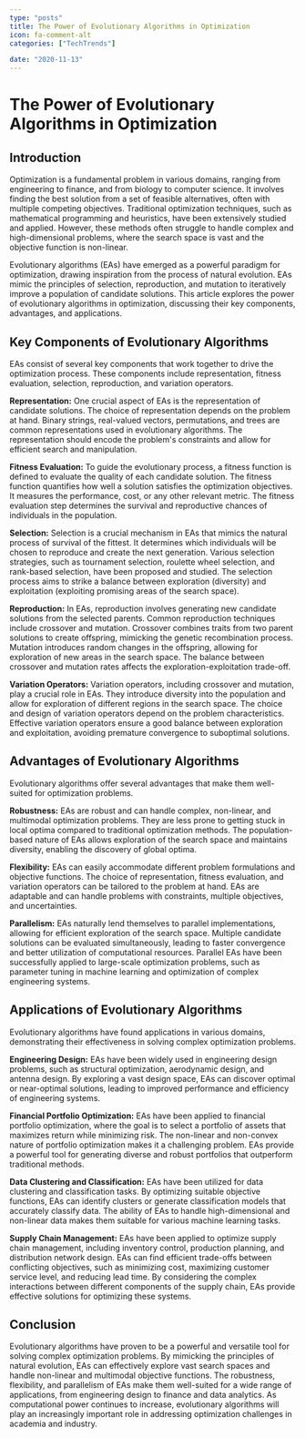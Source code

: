 ```yaml
---
type: "posts"
title: The Power of Evolutionary Algorithms in Optimization
icon: fa-comment-alt
categories: ["TechTrends"]

date: "2020-11-13"
---
```




# The Power of Evolutionary Algorithms in Optimization

## Introduction

Optimization is a fundamental problem in various domains, ranging from engineering to finance, and from biology to computer science. It involves finding the best solution from a set of feasible alternatives, often with multiple competing objectives. Traditional optimization techniques, such as mathematical programming and heuristics, have been extensively studied and applied. However, these methods often struggle to handle complex and high-dimensional problems, where the search space is vast and the objective function is non-linear.

Evolutionary algorithms (EAs) have emerged as a powerful paradigm for optimization, drawing inspiration from the process of natural evolution. EAs mimic the principles of selection, reproduction, and mutation to iteratively improve a population of candidate solutions. This article explores the power of evolutionary algorithms in optimization, discussing their key components, advantages, and applications.

## Key Components of Evolutionary Algorithms

EAs consist of several key components that work together to drive the optimization process. These components include representation, fitness evaluation, selection, reproduction, and variation operators.

**Representation:** One crucial aspect of EAs is the representation of candidate solutions. The choice of representation depends on the problem at hand. Binary strings, real-valued vectors, permutations, and trees are common representations used in evolutionary algorithms. The representation should encode the problem's constraints and allow for efficient search and manipulation.

**Fitness Evaluation:** To guide the evolutionary process, a fitness function is defined to evaluate the quality of each candidate solution. The fitness function quantifies how well a solution satisfies the optimization objectives. It measures the performance, cost, or any other relevant metric. The fitness evaluation step determines the survival and reproductive chances of individuals in the population.

**Selection:** Selection is a crucial mechanism in EAs that mimics the natural process of survival of the fittest. It determines which individuals will be chosen to reproduce and create the next generation. Various selection strategies, such as tournament selection, roulette wheel selection, and rank-based selection, have been proposed and studied. The selection process aims to strike a balance between exploration (diversity) and exploitation (exploiting promising areas of the search space).

**Reproduction:** In EAs, reproduction involves generating new candidate solutions from the selected parents. Common reproduction techniques include crossover and mutation. Crossover combines traits from two parent solutions to create offspring, mimicking the genetic recombination process. Mutation introduces random changes in the offspring, allowing for exploration of new areas in the search space. The balance between crossover and mutation rates affects the exploration-exploitation trade-off.

**Variation Operators:** Variation operators, including crossover and mutation, play a crucial role in EAs. They introduce diversity into the population and allow for exploration of different regions in the search space. The choice and design of variation operators depend on the problem characteristics. Effective variation operators ensure a good balance between exploration and exploitation, avoiding premature convergence to suboptimal solutions.

## Advantages of Evolutionary Algorithms

Evolutionary algorithms offer several advantages that make them well-suited for optimization problems.

**Robustness:** EAs are robust and can handle complex, non-linear, and multimodal optimization problems. They are less prone to getting stuck in local optima compared to traditional optimization methods. The population-based nature of EAs allows exploration of the search space and maintains diversity, enabling the discovery of global optima.

**Flexibility:** EAs can easily accommodate different problem formulations and objective functions. The choice of representation, fitness evaluation, and variation operators can be tailored to the problem at hand. EAs are adaptable and can handle problems with constraints, multiple objectives, and uncertainties.

**Parallelism:** EAs naturally lend themselves to parallel implementations, allowing for efficient exploration of the search space. Multiple candidate solutions can be evaluated simultaneously, leading to faster convergence and better utilization of computational resources. Parallel EAs have been successfully applied to large-scale optimization problems, such as parameter tuning in machine learning and optimization of complex engineering systems.

## Applications of Evolutionary Algorithms

Evolutionary algorithms have found applications in various domains, demonstrating their effectiveness in solving complex optimization problems.

**Engineering Design:** EAs have been widely used in engineering design problems, such as structural optimization, aerodynamic design, and antenna design. By exploring a vast design space, EAs can discover optimal or near-optimal solutions, leading to improved performance and efficiency of engineering systems.

**Financial Portfolio Optimization:** EAs have been applied to financial portfolio optimization, where the goal is to select a portfolio of assets that maximizes return while minimizing risk. The non-linear and non-convex nature of portfolio optimization makes it a challenging problem. EAs provide a powerful tool for generating diverse and robust portfolios that outperform traditional methods.

**Data Clustering and Classification:** EAs have been utilized for data clustering and classification tasks. By optimizing suitable objective functions, EAs can identify clusters or generate classification models that accurately classify data. The ability of EAs to handle high-dimensional and non-linear data makes them suitable for various machine learning tasks.

**Supply Chain Management:** EAs have been applied to optimize supply chain management, including inventory control, production planning, and distribution network design. EAs can find efficient trade-offs between conflicting objectives, such as minimizing cost, maximizing customer service level, and reducing lead time. By considering the complex interactions between different components of the supply chain, EAs provide effective solutions for optimizing these systems.

## Conclusion

Evolutionary algorithms have proven to be a powerful and versatile tool for solving complex optimization problems. By mimicking the principles of natural evolution, EAs can effectively explore vast search spaces and handle non-linear and multimodal objective functions. The robustness, flexibility, and parallelism of EAs make them well-suited for a wide range of applications, from engineering design to finance and data analytics. As computational power continues to increase, evolutionary algorithms will play an increasingly important role in addressing optimization challenges in academia and industry.